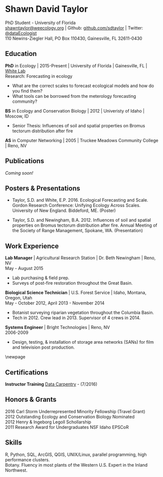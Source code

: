 Shawn David Taylor
==============
PhD Student - University of Florida  
[shawntaylor@weecology.org](mailto:shawntaylor@weecology.org) | Github: [github.com/sdtaylor](https://github.com/sdtaylor) | Twitter: [@](https://twitter.com/dataEcologist)[dataEcologist](https://twitter.com/dataEcologist)   
110 Newins-Ziegler Hall,  PO Box 110430,  Gainesville, FL 32611-0430  

## Education

**PhD** in Ecology | 2015-Present | University of Florida | Gainesville, FL | [White Lab](whitelab.weecology.org)  
Research: Forecasting in ecology  
- What are the correct scales to forecast ecological models and how do you find them?  
- What tools can be borrowed from the meterology forecasting community?  

**BS** in Ecology and Conservation Biology | 2012 | Univeristy of Idaho | Moscow, ID  
 - Senior Thesis: Influences of soil and spatial properties on Bromus tectorum distribution after fire  

**AS** in Computer Networking | 2005 | Truckee Meadows Community College | Reno, NV

## Publications  

*Coming soon!*


## Posters & Presentations

- Taylor, S.D. and White, E.P. 2016. Ecological Forecasting and Scale. Gordon Research Conference: Unifying Ecology Across Scales. University of New England. Biddeford, ME. (Poster)

- Taylor, S.D. and Newingham, B.A. 2012. Influences of soil and spatial properties on Bromus tectorum distribution after fire. Annual Meeting of the Society of Range Management, Spokane, WA. (Presentation)

## Work Experience
**Lab Manager** | Agricultural Research Station | Dr. Beth Newingham | Reno, NV  
May - August 2015    
 - Lab purchasing & field prep.  
 - Surveys of post-fire restoration throughout the Great Basin.  

**Biological Science Technician** | U.S. Forest Service | Idaho, Montana, Oregon, Utah  
May - October 2012, April 2013 - November 2014   
 - Botanist surveying riparian vegetation throughout the Columbia Basin.  
 - Tech in 2012. Crew lead in 2013. Supervisor of 4 crews in 2014.  

**Systems Engineer** | Bright Technologies | Reno, NV  
2006-2009  
 - Design, testing, & installation of storage area networks (SANs) for film and television post production.  

\newpage

## Certifications

**Instructor Training** [Data Carpentry](https://software-carpentry.org/index.html) - (7/2016)  


## Honors & Grants

2016 Carl Storm Underrepresented Minority Fellowship (Travel Grant)  
2012 Outstanding Ecology and Conservation Biology Nominated  
2012 Henry & Ingeborg Legoll Schollarship  
2011 Research Award for Undergraduates NSF Idaho EPSCoR  

## Skills  

R, Python, SQL, ArcGIS, QGIS, UNIX/Linux, parallel programming, high performance clusters.   
Botany. Fluency in most plants of the Western U.S. Expert in the Inland Northwest. 
